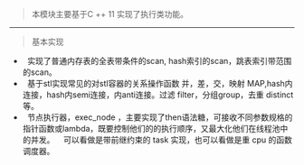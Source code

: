 >本模块主要基于C ++ 11 实现了执行类功能。
* * *
>基本实现
*   实现了普通内存表的全表带条件的scan, hash索引的scan，跳表索引带范围的scan。
*   基于stl实现常见的对stl容器的关系操作函数 并，差，交，映射 MAP,hash内连接，hash内semi连接，内anti连接。过滤 filter，分组group，去重 distinct等。
*   节点执行器，exec_node ，主要实现了then语法糖，可接收不同参数规格的指针函数或lambda，既要控制他们的的执行顺序，又最大化他们在线程池中的并发。
    可以看做是带前继约束的 task 实现，也可以看做是重 cpu 的函数调度器。
